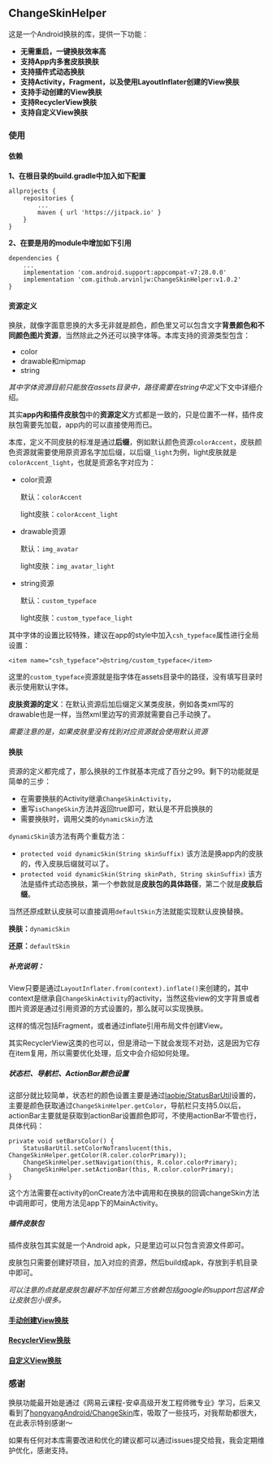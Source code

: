 ## ChangeSkinHelper

这是一个Android换肤的库，提供一下功能：

* **无需重启，一键换肤效率高**
* **支持App内多套皮肤换肤**
* **支持插件式动态换肤**
* **支持Activity，Fragment，以及使用LayoutInflater创建的View换肤**
* **支持手动创建的View换肤**
* **支持RecyclerView换肤**
* **支持自定义View换肤**

### 使用

#### 依赖

**1、在根目录的build.gradle中加入如下配置**

```
allprojects {
    repositories {
        ...
        maven { url 'https://jitpack.io' }
    }
}
```

**2、在要是用的module中增加如下引用**

```
dependencies {
    ...
    implementation 'com.android.support:appcompat-v7:28.0.0'
    implementation 'com.github.arvinljw:ChangeSkinHelper:v1.0.2'
}
```

#### 资源定义

换肤，就像字面意思换的大多无非就是颜色，颜色里又可以包含文字**背景颜色和不同颜色图片资源**，当然除此之外还可以换字体等。本库支持的资源类型包含：

* color
* drawable和mipmap
* string

*其中字体资源目前只能放在assets目录中，路径需要在string中定义*下文中详细介绍。

其实**app内和插件皮肤包**中的**资源定义**方式都是一致的，只是位置不一样，插件皮肤包需要先加载，app内的可以直接使用而已。

本库，定义不同皮肤的标准是通过**后缀**，例如默认颜色资源`colorAccent`，皮肤颜色资源就需要使用原资源名字加后缀，以后缀`_light`为例，light皮肤就是`colorAccent_light`，也就是资源名字对应为：

* color资源

	默认：`colorAccent` 
	
	light皮肤：`colorAccent_light`
	
* drawable资源

	默认：`img_avatar`
	
	light皮肤：`img_avatar_light`

* string资源

	默认：`custom_typeface`
	
	light皮肤：`custom_typeface_light`

其中字体的设置比较特殊，建议在app的style中加入`csh_typeface`属性进行全局设置：

```
<item name="csh_typeface">@string/custom_typeface</item>
```

这里的`custom_typeface`资源就是指字体在assets目录中的路径，没有填写目录时表示使用默认字体。

**皮肤资源的定义**：在默认资源后加后缀定义某类皮肤，例如各类xml写的drawable也是一样，当然xml里边写的资源就需要自己手动换了。

*需要注意的是，如果皮肤里没有找到对应资源就会使用默认资源*

#### 换肤

资源的定义都完成了，那么换肤的工作就基本完成了百分之99。剩下的功能就是简单的三步：

* 在需要换肤的Activity继承`ChangeSkinActivity`，
* 重写`isChangeSkin`方法并返回true即可，默认是不开启换肤的
* 需要换肤时，调用父类的`dynamicSkin`方法

`dynamicSkin`该方法有两个重载方法：

* `protected void dynamicSkin(String skinSuffix)` 该方法是换app内的皮肤的，传入皮肤后缀就可以了。
* `protected void dynamicSkin(String skinPath, String skinSuffix)` 该方法是插件式动态换肤，第一个参数就是**皮肤包的具体路径**，第二个就是**皮肤后缀**。

当然还原成默认皮肤可以直接调用`defaultSkin`方法就能实现默认皮换替换。

**换肤：**`dynamicSkin`

**还原：**`defaultSkin `

##### 补充说明：

View只要是通过`LayoutInflater.from(context).inflate()`来创建的，其中context是继承自`ChangeSkinActivity`的activity，当然这些view的文字背景或者图片资源是通过引用资源的方式设置的，那么就可以实现换肤。

这样的情况包括Fragment，或者通过inflate引用布局文件创建View。

其实RecyclerView这类的也可以，但是滑动一下就会发现不对劲，这是因为它存在item复用，所以需要优化处理，后文中会介绍如何处理。

##### 状态栏、导航栏、ActionBar颜色设置

这部分就比较简单，状态栏的颜色设置主要是通过[laobie/StatusBarUtil](https://github.com/laobie/StatusBarUtil)设置的，主要是颜色获取通过`ChangeSkinHelper.getColor`，导航栏只支持5.0以后，actionBar主要就是获取到actionBar设置颜色即可，不使用actionBar不管也行，具体代码：

```
private void setBarsColor() {
    StatusBarUtil.setColorNoTranslucent(this, ChangeSkinHelper.getColor(R.color.colorPrimary));
    ChangeSkinHelper.setNavigation(this, R.color.colorPrimary);
    ChangeSkinHelper.setActionBar(this, R.color.colorPrimary);
}
```

这个方法需要在activity的onCreate方法中调用和在换肤的回调changeSkin方法中调用即可，使用方法见app下的MainActivity。

##### 插件皮肤包

插件皮肤包其实就是一个Android apk，只是里边可以只包含资源文件即可。

皮肤包只需要创建好项目，加入对应的资源，然后build成apk，存放到手机目录中即可。

*可以注意的点就是皮肤包最好不加任何第三方依赖包括google的support包这样会让皮肤包小很多。*

#### [手动创建View换肤](https://github.com/arvinljw/ChangeSkinHelper/blob/master/doc/手动创建View换肤.md)

#### [RecyclerView换肤](https://github.com/arvinljw/ChangeSkinHelper/blob/master/doc/RecyclerView换肤.md)

#### [自定义View换肤](https://github.com/arvinljw/ChangeSkinHelper/blob/master/doc/自定义View换肤.md)

### 感谢

 换肤功能最开始是通过《网易云课程-安卓高级开发工程师微专业》学习，后来又看到了[hongyangAndroid/ChangeSkin](https://github.com/hongyangAndroid/ChangeSkin)库，吸取了一些技巧，对我帮助都很大，在此表示特别感谢～
 
如果有任何对本库需要改进和优化的建议都可以通过issues提交给我，我会定期维护优化，感谢支持。